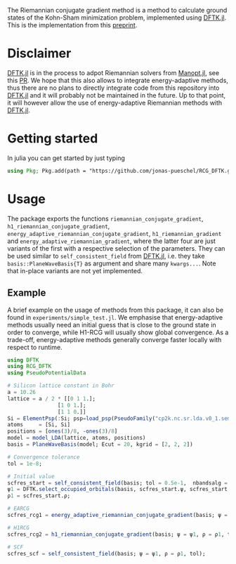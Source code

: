 The Riemannian conjugate gradient method is a method to calculate ground states of the Kohn-Sham minimization problem, implemented using [DFTK.jl](https://github.com/JuliaMolSim/DFTK.jl). 
This is the implementation from this [preprint](https://arxiv.org/abs/2503.16225).

# Disclaimer

[DFTK.jl](https://github.com/JuliaMolSim/DFTK.jl) is in the process to adpot Riemannian solvers from [Manopt.jl](https://github.com/JuliaManifolds/Manopt.jl/), see this [PR](https://github.com/JuliaMolSim/DFTK.jl/pull/1105). We hope that this also allows to integrate energy-adaptive methods, thus there are no plans to directly integrate code from this repository into [DFTK.jl](https://github.com/JuliaMolSim/DFTK.jl) and it will probably not be maintained in the future. Up to that point, it will however allow the use of energy-adaptive Riemannian methods with [DFTK.jl](https://github.com/JuliaMolSim/DFTK.jl).

# Getting started
In julia you can get started by just typing
```julia
using Pkg; Pkg.add(path = "https://github.com/jonas-pueschel/RCG_DFTK.git")
```

# Usage
The package exports the functions `riemannian_conjugate_gradient`, `h1_riemannian_conjugate_gradient`, `energy_adaptive_riemannian_conjugate_gradient`, `h1_riemannian_gradient` and `energy_adaptive_riemannian_gradient`, where the latter four are just 
variants of the first with a respective selection of the parameters. They can be used similar to `self_consistent_field` from [DFTK.jl](https://github.com/JuliaMolSim/DFTK.jl), i.e. they take `basis::PlaneWaveBasis{T}` as argument and share many `kwargs...`. Note that in-place variants are not yet implemented. 

## Example

A brief example on the usage of methods from this package, it can also be found in `experiments/simple_test.jl`. We emphasise that energy-adaptive methods usually need an initial guess that is close to the ground state in order to converge, while H1-RCG will usually show global convergence. As a trade-off, energy-adaptive methods generally converge faster locally with respect to runtime.

```julia
using DFTK
using RCG_DFTK
using PseudoPotentialData

# Silicon lattice constant in Bohr
a = 10.26
lattice = a / 2 * [[0 1 1.];
                [1 0 1.];
                [1 1 0.]]
Si = ElementPsp(:Si; psp=load_psp(PseudoFamily("cp2k.nc.sr.lda.v0_1.semicore.gth"), :Si))
atoms     = [Si, Si]
positions = [ones(3)/8, -ones(3)/8]
model = model_LDA(lattice, atoms, positions)
basis = PlaneWaveBasis(model; Ecut = 20, kgrid = [2, 2, 2])

# Convergence tolerance
tol = 1e-8;

# Initial value
scfres_start = self_consistent_field(basis; tol = 0.5e-1,  nbandsalg = DFTK.FixedBands(model));
ψ1 = DFTK.select_occupied_orbitals(basis, scfres_start.ψ, scfres_start.occupation).ψ;
ρ1 = scfres_start.ρ;

# EARCG
scfres_rcg1 = energy_adaptive_riemannian_conjugate_gradient(basis; ψ = ψ1, ρ = ρ1, tol);

# H1RCG
scfres_rcg2 = h1_riemannian_conjugate_gradient(basis; ψ = ψ1, ρ = ρ1, tol);

# SCF
scfres_scf = self_consistent_field(basis; ψ = ψ1, ρ = ρ1, tol);
```
